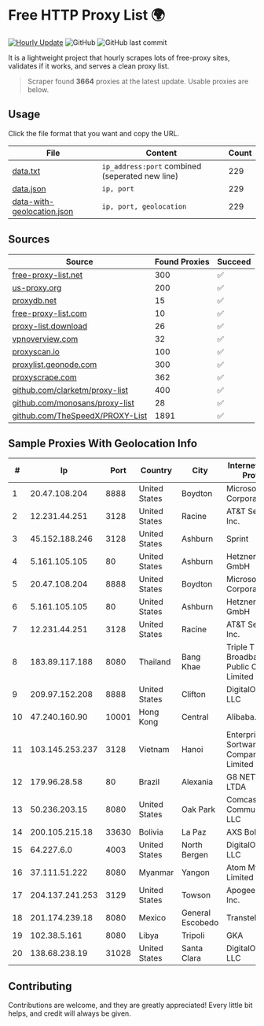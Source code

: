 
# Free HTTP Proxy List 🌍

[![Hourly Update](https://github.com/mertguvencli/http-proxy-list/actions/workflows/main.yml/badge.svg?branch=main)](https://github.com/mertguvencli/http-proxy-list/actions/workflows/main.yml)
![GitHub](https://img.shields.io/github/license/mertguvencli/http-proxy-list)
![GitHub last commit](https://img.shields.io/github/last-commit/mertguvencli/http-proxy-list)

It is a lightweight project that hourly scrapes lots of free-proxy sites, validates if it works, and serves a clean proxy list.


> Scraper found **3664** proxies at the latest update. Usable proxies are below.

## Usage

Click the file format that you want and copy the URL.


|File|Content|Count|
|----|-------|-----|
|[data.txt](https://raw.githubusercontent.com/mertguvencli/http-proxy-list/main/proxy-list/data.txt)|`ip_address:port` combined (seperated new line)|229|
|[data.json](https://raw.githubusercontent.com/mertguvencli/http-proxy-list/main/proxy-list/data.json)|`ip, port`|229|
|[data-with-geolocation.json](https://raw.githubusercontent.com/mertguvencli/http-proxy-list/main/proxy-list/data-with-geolocation.json)|`ip, port, geolocation`|229|

## Sources

|Source|Found Proxies|Succeed|
|------|-------------|-------|
|[free-proxy-list.net](https://free-proxy-list.net)|300|✅|
|[us-proxy.org](https://www.us-proxy.org)|200|✅|
|[proxydb.net](http://proxydb.net)|15|✅|
|[free-proxy-list.com](https://free-proxy-list.com/?page=&port=&type%5B%5D=http&type%5B%5D=https&up_time=0&search=Search)|10|✅|
|[proxy-list.download](https://www.proxy-list.download/HTTP)|26|✅|
|[vpnoverview.com](https://vpnoverview.com/privacy/anonymous-browsing/free-proxy-servers)|32|✅|
|[proxyscan.io](https://www.proxyscan.io)|100|✅|
|[proxylist.geonode.com](https://proxylist.geonode.com/api/proxy-list?limit=300&page=1&sort_by=lastChecked&sort_type=desc&protocols=http,https)|300|✅|
|[proxyscrape.com](https://api.proxyscrape.com/v2/?request=displayproxies&protocol=http&timeout=10000&country=all&ssl=all&anonymity=all)|362|✅|
|[github.com/clarketm/proxy-list](https://raw.githubusercontent.com/clarketm/proxy-list/master/proxy-list-raw.txt)|400|✅|
|[github.com/monosans/proxy-list](https://raw.githubusercontent.com/monosans/proxy-list/main/proxies/http.txt)|28|✅|
|[github.com/TheSpeedX/PROXY-List](https://raw.githubusercontent.com/TheSpeedX/PROXY-List/master/http.txt)|1891|✅|


## Sample Proxies With Geolocation Info

|#|Ip|Port|Country|City|Internet Service Provider|
|-|--|----|-------|----|-------------------------|
|1|20.47.108.204|8888|United States|Boydton|Microsoft Corporation|
|2|12.231.44.251|3128|United States|Racine|AT&T Services, Inc.|
|3|45.152.188.246|3128|United States|Ashburn|Sprint|
|4|5.161.105.105|80|United States|Ashburn|Hetzner Online GmbH|
|5|20.47.108.204|8888|United States|Boydton|Microsoft Corporation|
|6|5.161.105.105|80|United States|Ashburn|Hetzner Online GmbH|
|7|12.231.44.251|3128|United States|Racine|AT&T Services, Inc.|
|8|183.89.117.188|8080|Thailand|Bang Khae|Triple T Broadband Public Company Limited|
|9|209.97.152.208|8888|United States|Clifton|DigitalOcean, LLC|
|10|47.240.160.90|10001|Hong Kong|Central|Alibaba.com LLC|
|11|103.145.253.237|3128|Vietnam|Hanoi|Enterprise Sortware Company Limited|
|12|179.96.28.58|80|Brazil|Alexania|G8 NETWORKS LTDA|
|13|50.236.203.15|8080|United States|Oak Park|Comcast Cable Communications, LLC|
|14|200.105.215.18|33630|Bolivia|La Paz|AXS Bolivia S. A.|
|15|64.227.6.0|4003|United States|North Bergen|DigitalOcean, LLC|
|16|37.111.51.222|8080|Myanmar|Yangon|Atom Myanmar Limited|
|17|204.137.241.253|3129|United States|Towson|Apogee Telecom Inc.|
|18|201.174.239.18|8080|Mexico|General Escobedo|Transtelco Inc|
|19|102.38.5.161|8080|Libya|Tripoli|GKA|
|20|138.68.238.19|31028|United States|Santa Clara|DigitalOcean, LLC|



## Contributing

Contributions are welcome, and they are greatly appreciated! Every
little bit helps, and credit will always be given.

